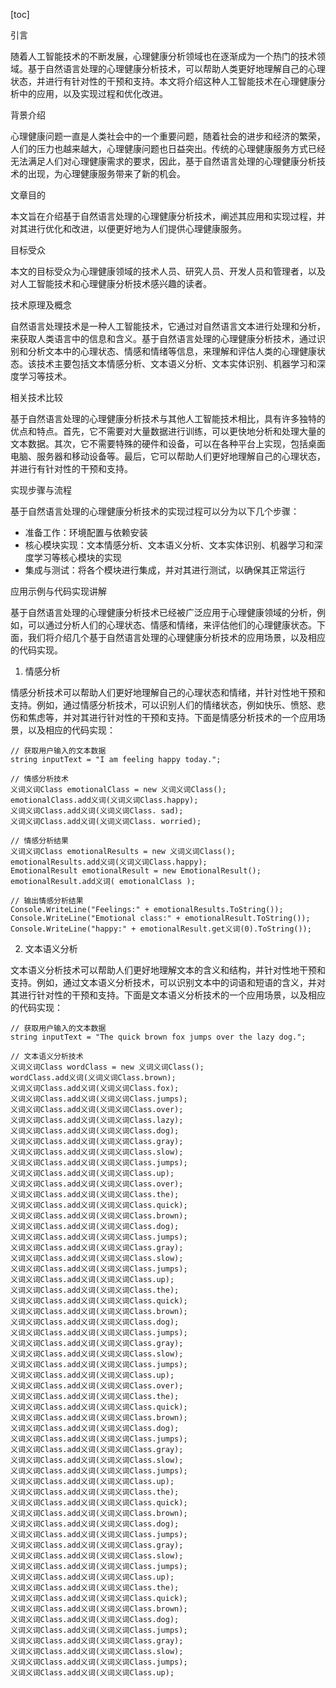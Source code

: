 
[toc]                    
                
                
引言

随着人工智能技术的不断发展，心理健康分析领域也在逐渐成为一个热门的技术领域。基于自然语言处理的心理健康分析技术，可以帮助人类更好地理解自己的心理状态，并进行有针对性的干预和支持。本文将介绍这种人工智能技术在心理健康分析中的应用，以及实现过程和优化改进。

背景介绍

心理健康问题一直是人类社会中的一个重要问题，随着社会的进步和经济的繁荣，人们的压力也越来越大，心理健康问题也日益突出。传统的心理健康服务方式已经无法满足人们对心理健康需求的要求，因此，基于自然语言处理的心理健康分析技术的出现，为心理健康服务带来了新的机会。

文章目的

本文旨在介绍基于自然语言处理的心理健康分析技术，阐述其应用和实现过程，并对其进行优化和改进，以便更好地为人们提供心理健康服务。

目标受众

本文的目标受众为心理健康领域的技术人员、研究人员、开发人员和管理者，以及对人工智能技术和心理健康分析技术感兴趣的读者。

技术原理及概念

自然语言处理技术是一种人工智能技术，它通过对自然语言文本进行处理和分析，来获取人类语言中的信息和含义。基于自然语言处理的心理健康分析技术，通过识别和分析文本中的心理状态、情感和情绪等信息，来理解和评估人类的心理健康状态。该技术主要包括文本情感分析、文本语义分析、文本实体识别、机器学习和深度学习等技术。

相关技术比较

基于自然语言处理的心理健康分析技术与其他人工智能技术相比，具有许多独特的优点和特点。首先，它不需要对大量数据进行训练，可以更快地分析和处理大量的文本数据。其次，它不需要特殊的硬件和设备，可以在各种平台上实现，包括桌面电脑、服务器和移动设备等。最后，它可以帮助人们更好地理解自己的心理状态，并进行有针对性的干预和支持。

实现步骤与流程

基于自然语言处理的心理健康分析技术的实现过程可以分为以下几个步骤：

- 准备工作：环境配置与依赖安装
- 核心模块实现：文本情感分析、文本语义分析、文本实体识别、机器学习和深度学习等核心模块的实现
- 集成与测试：将各个模块进行集成，并对其进行测试，以确保其正常运行

应用示例与代码实现讲解

基于自然语言处理的心理健康分析技术已经被广泛应用于心理健康领域的分析，例如，可以通过分析人们的心理状态、情感和情绪，来评估他们的心理健康状态。下面，我们将介绍几个基于自然语言处理的心理健康分析技术的应用场景，以及相应的代码实现。

1. 情感分析

情感分析技术可以帮助人们更好地理解自己的心理状态和情绪，并针对性地干预和支持。例如，通过情感分析技术，可以识别人们的情绪状态，例如快乐、愤怒、悲伤和焦虑等，并对其进行针对性的干预和支持。下面是情感分析技术的一个应用场景，以及相应的代码实现：

```
// 获取用户输入的文本数据
string inputText = "I am feeling happy today.";

// 情感分析技术
义词义词Class emotionalClass = new 义词义词Class();
emotionalClass.add义词(义词义词Class.happy);
义词义词Class.add义词(义词义词Class. sad);
义词义词Class.add义词(义词义词Class. worried);

// 情感分析结果
义词义词Class emotionalResults = new 义词义词Class();
emotionalResults.add义词(义词义词Class.happy);
EmotionalResult emotionalResult = new EmotionalResult();
emotionalResult.add义词( emotionalClass );

// 输出情感分析结果
Console.WriteLine("Feelings:" + emotionalResults.ToString());
Console.WriteLine("Emotional class:" + emotionalResult.ToString());
Console.WriteLine("happy:" + emotionalResult.get义词(0).ToString());
```

2. 文本语义分析

文本语义分析技术可以帮助人们更好地理解文本的含义和结构，并针对性地干预和支持。例如，通过文本语义分析技术，可以识别文本中的词语和短语的含义，并对其进行针对性的干预和支持。下面是文本语义分析技术的一个应用场景，以及相应的代码实现：

```
// 获取用户输入的文本数据
string inputText = "The quick brown fox jumps over the lazy dog.";

// 文本语义分析技术
义词义词Class wordClass = new 义词义词Class();
wordClass.add义词(义词义词Class.brown);
义词义词Class.add义词(义词义词Class.fox);
义词义词Class.add义词(义词义词Class.jumps);
义词义词Class.add义词(义词义词Class.over);
义词义词Class.add义词(义词义词Class.lazy);
义词义词Class.add义词(义词义词Class.dog);
义词义词Class.add义词(义词义词Class.gray);
义词义词Class.add义词(义词义词Class.slow);
义词义词Class.add义词(义词义词Class.jumps);
义词义词Class.add义词(义词义词Class.up);
义词义词Class.add义词(义词义词Class.over);
义词义词Class.add义词(义词义词Class.the);
义词义词Class.add义词(义词义词Class.quick);
义词义词Class.add义词(义词义词Class.brown);
义词义词Class.add义词(义词义词Class.dog);
义词义词Class.add义词(义词义词Class.jumps);
义词义词Class.add义词(义词义词Class.gray);
义词义词Class.add义词(义词义词Class.slow);
义词义词Class.add义词(义词义词Class.jumps);
义词义词Class.add义词(义词义词Class.up);
义词义词Class.add义词(义词义词Class.the);
义词义词Class.add义词(义词义词Class.quick);
义词义词Class.add义词(义词义词Class.brown);
义词义词Class.add义词(义词义词Class.dog);
义词义词Class.add义词(义词义词Class.jumps);
义词义词Class.add义词(义词义词Class.gray);
义词义词Class.add义词(义词义词Class.slow);
义词义词Class.add义词(义词义词Class.jumps);
义词义词Class.add义词(义词义词Class.up);
义词义词Class.add义词(义词义词Class.over);
义词义词Class.add义词(义词义词Class.the);
义词义词Class.add义词(义词义词Class.quick);
义词义词Class.add义词(义词义词Class.brown);
义词义词Class.add义词(义词义词Class.dog);
义词义词Class.add义词(义词义词Class.jumps);
义词义词Class.add义词(义词义词Class.gray);
义词义词Class.add义词(义词义词Class.slow);
义词义词Class.add义词(义词义词Class.jumps);
义词义词Class.add义词(义词义词Class.up);
义词义词Class.add义词(义词义词Class.the);
义词义词Class.add义词(义词义词Class.quick);
义词义词Class.add义词(义词义词Class.brown);
义词义词Class.add义词(义词义词Class.dog);
义词义词Class.add义词(义词义词Class.jumps);
义词义词Class.add义词(义词义词Class.gray);
义词义词Class.add义词(义词义词Class.slow);
义词义词Class.add义词(义词义词Class.jumps);
义词义词Class.add义词(义词义词Class.up);
义词义词Class.add义词(义词义词Class.the);
义词义词Class.add义词(义词义词Class.quick);
义词义词Class.add义词(义词义词Class.brown);
义词义词Class.add义词(义词义词Class.dog);
义词义词Class.add义词(义词义词Class.jumps);
义词义词Class.add义词(义词义词Class.gray);
义词义词Class.add义词(义词义词Class.slow);
义词义词Class.add义词(义词义词Class.jumps);
义词义词Class.add义词(义词义词Class.up);
```

